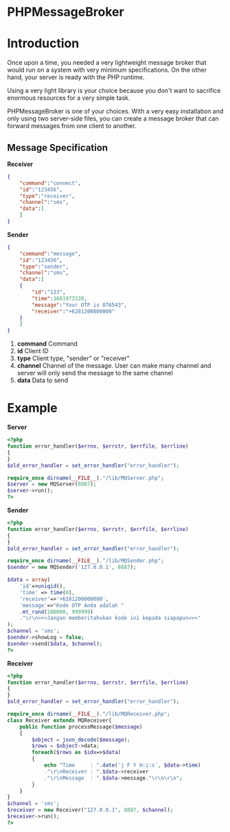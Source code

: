 # PHPMessageBroker

# Introduction

Once upon a time, you needed a very lightweight message broker that would run on a system with very minimum specifications. On the other hand, your server is ready with the PHP runtime.

Using a very light library is your choice because you don't want to sacrifice enormous resources for a very simple task.

PHPMessageBroker is one of your choices. With a very easy installation and only using two server-side files, you can create a message broker that can forward messages from one client to another.

## Message Specification

**Receiver**

```json
{
	"command":"connect",
	"id":"123456",
	"type":"receiver",
	"channel":"sms",
	"data":[
	]
}
```

**Sender**
```json
{
	"command":"message",
	"id":"123456",
	"type":"sender",
	"channel":"sms",
	"data":[
	{
		"id":"123",
		"time":1601973328,
		"message":"Your OTP is 876543",
		"receiver":"+6281200000000"
	}
	]
}
```

1. **command**
Command 
2. **id**
Client ID
3. **type**
Client type, "sender" or "receiver"
4. **channel**
Channel of the message. User can make many channel and server will only send the message to the same channel
5. **data**
Data to send

# Example 

**Server**
```php
<?php
function error_handler($errno, $errstr, $errfile, $errline)
{
}
$old_error_handler = set_error_handler("error_handler");

require_once dirname(__FILE__)."/lib/MQServer.php";
$server = new MQServer(8887);
$server->run();
?>
```

**Sender**
```php
<?php
function error_handler($errno, $errstr, $errfile, $errline)
{
}
$old_error_handler = set_error_handler("error_handler");

require_once dirname(__FILE__)."/lib/MQSender.php";
$sender = new MQSender('127.0.0.1', 8887);

$data = array(
	'id'=>uniqid(),
	'time' => time(0),
	'receiver'=>'+6281200000000',
	'message'=>"Kode OTP Anda adalah "
	.mt_rand(100000, 999999)
	."\r\n>>>Jangan memberitahukan kode ini kepada siapapun<<<"
);
$channel = 'sms';
$sender->showLog = false;
$sender->send($data, $channel);
?>
```

**Receiver**
```php
<?php
function error_handler($errno, $errstr, $errfile, $errline)
{
}
$old_error_handler = set_error_handler("error_handler");

require_once dirname(__FILE__)."/lib/MQReceiver.php";
class Receiver extends MQReceiver{
	public function processMessage($message)
	{
		$object = json_decode($message);
		$rows = $object->data;
		foreach($rows as $idx=>$data)
		{
			echo "Time     : ".date('j F Y H:i:s', $data->time)
			."\r\nReceiver : ".$data->receiver
			."\r\nMessage  : ".$data->message."\r\n\r\n";
		}
	}
}
$channel = 'sms';
$receiver = new Receiver("127.0.0.1", 8887, $channel);
$receiver->run();
?>
```
